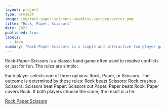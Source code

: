 ```yaml
---
layout: project
type: project
image: img/rock-paper-scissors-seamless-pattern-vector.png
title: "Rock, Paper, Scissors"
date: 2022
published: true
labels:
  - Java
summary: "Rock-Paper-Scissors is a simple and interactive two-player game where one player competes against the computer. Each player selects one of three choices: Rock, Paper, or Scissors."
---
```


<div class="text-center p-4">
  
</div>

Rock-Paper-Scissors is a classic hand game often used to resolve conflicts or just for fun. The rules are simple:

Each player selects one of three options: Rock, Paper, or Scissors.
The outcome is determined by these rules:
Rock beats Scissors: Rock crushes Scissors.
Scissors beat Paper: Scissors cut Paper.
Paper beats Rock: Paper covers Rock.
If both players choose the same, the result is a tie.

[Rock Paper Scissors](https://github.com/sydhashiro/sydhashiro.github.io/blob/main/RockPaperScissors/RockPaperScissors.java)
